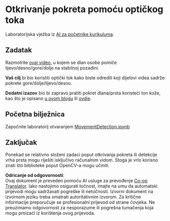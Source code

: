 <!--
CO_OP_TRANSLATOR_METADATA:
{
  "original_hash": "3d53d6409f80970f7281a45dee35328a",
  "translation_date": "2025-08-25T23:05:52+00:00",
  "source_file": "lessons/4-ComputerVision/06-IntroCV/lab/README.md",
  "language_code": "hr"
}
-->
# Otkrivanje pokreta pomoću optičkog toka

Laboratorijska vježba iz [AI za početnike kurikuluma](https://aka.ms/ai-beginners).

## Zadatak

Razmotrite [ovaj video](../../../../../../lessons/4-ComputerVision/06-IntroCV/lab/palm-movement.mp4), u kojem se dlan osobe pomiče lijevo/desno/gore/dolje na stabilnoj pozadini.

**Vaš cilj** bi bio koristiti optički tok kako biste odredili koji dijelovi videa sadrže pokrete gore/dolje/lijevo/desno.

**Dodatni izazov** bio bi zapravo pratiti pokret dlana/prsta koristeći ton kože, kao što je opisano [u ovom blogu](https://dev.to/amarlearning/finger-detection-and-tracking-using-opencv-and-python-586m) ili [ovdje](http://www.benmeline.com/finger-tracking-with-opencv-and-python/).

## Početna bilježnica

Započnite laboratorij otvaranjem [MovementDetection.ipynb](../../../../../../lessons/4-ComputerVision/06-IntroCV/lab/MovementDetection.ipynb)

## Zaključak

Ponekad se relativno složeni zadaci poput otkrivanja pokreta ili detekcije vrha prsta mogu riješiti isključivo računalnim vidom. Stoga je vrlo korisno znati što biblioteke poput OpenCV-a mogu učiniti.

**Odricanje od odgovornosti**:  
Ovaj dokument je preveden pomoću AI usluge za prevođenje [Co-op Translator](https://github.com/Azure/co-op-translator). Iako nastojimo osigurati točnost, imajte na umu da automatski prijevodi mogu sadržavati pogreške ili netočnosti. Izvorni dokument na izvornom jeziku treba smatrati autoritativnim izvorom. Za kritične informacije preporučuje se profesionalni prijevod od strane čovjeka. Ne preuzimamo odgovornost za nesporazume ili pogrešna tumačenja koja mogu proizaći iz korištenja ovog prijevoda.